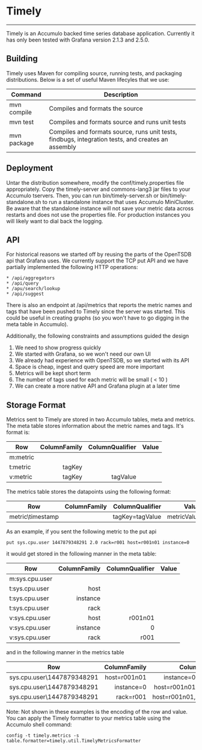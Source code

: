 # Timely
---

Timely is an Accumulo backed time series database application. Currently it has only been tested with Grafana version 2.1.3 and 2.5.0.

## Building

Timely uses Maven for compiling source, running tests, and packaging distributions. Below is a set of useful Maven lifecyles that we use:
 
Command | Description
--------|------------
mvn compile | Compiles and formats the source
mvn test | Compiles and formats source and runs unit tests
mvn package | Compiles and formats source, runs unit tests, findbugs, integration tests, and creates an assembly
 
## Deployment

Untar the distribution somewhere, modify the conf/timely.properties file appropriately. Copy the timely-server and commons-lang3 jar files to your Accumulo tservers. Then, you can run bin/timely-server.sh or bin/timely-standalone.sh to run a standalone instance that uses Accumulo MiniCluster. Be aware that the standalone instance will not save your metric data across restarts and does not use the properties file. For production instances you will likely want to dial back the logging.

## API

For historical reasons we started off by reusing the parts of the OpenTSDB api that Grafana uses. We currently support the TCP put API and we have partially implemented the following HTTP operations:

    * /api/aggregators
    * /api/query
    * /apu/search/lookup
    * /api/suggest

There is also an endpoint at /api/metrics that reports the metric names and tags that have been pushed to Timely since the server was started. This could be useful in creating graphs (so you won't have to go digging in the meta table in Accumulo).

Additionally, the following constraints and assumptions guided the design

1. We need to show progress quickly
2. We started with Grafana, so we won't need our own UI
3. We already had experience with OpenTSDB, so we started with its API
4. Space is cheap, ingest and query speed are more important
5. Metrics will be kept short term
6. The number of tags used for each metric will be small \( < 10 \)
7. We can create a more native API and Grafana plugin at a later time

## Storage Format

Metrics sent to Timely are stored in two Accumulo tables, meta and metrics. The meta table stores information about the metric names and tags. It's format is:

Row | ColumnFamily | ColumnQualifier | Value
----|-------------:|----------------:|-----:
m:metric | | |
t:metric | tagKey| | 
v:metric | tagKey | tagValue |

The metrics table stores the datapoints using the following format:

Row | ColumnFamily | ColumnQualifier | Value
----|-------------:|----------------:|-----:
metric\timestamp | | tagKey=tagValue | metricValue

As an example, if you sent the following metric to the put api

```
put sys.cpu.user 1447879348291 2.0 rack=r001 host=r001n01 instance=0
```

it would get stored in the following manner in the meta table:


Row | ColumnFamily | ColumnQualifier | Value
----|-------------:|----------------:|-----:
m:sys.cpu.user | | |
t:sys.cpu.user | host | | 
t:sys.cpu.user | instance | | 
t:sys.cpu.user | rack | | 
v:sys.cpu.user | host | r001n01 | 
v:sys.cpu.user | instance | 0 | 
v:sys.cpu.user | rack | r001 | 

and in the following manner in the metrics table

Row | ColumnFamily | ColumnQualifier | Value
----|-------------:|----------------:|-----:
sys.cpu.user\1447879348291 | host=r001n01 | instance=0,rack=r001    | 2.0
sys.cpu.user\1447879348291 | instance=0   | host=r001n01,rack=r001  | 2.0
sys.cpu.user\1447879348291 | rack=r001    | host=r001n01,instance=0 | 2.0

Note: Not shown in these examples is the encoding of the row and value. You can apply the Timely formatter to your metrics table using the Accumulo shell command:
```
config -t timely.metrics -s table.formatter=timely.util.TimelyMetricsFormatter
```
